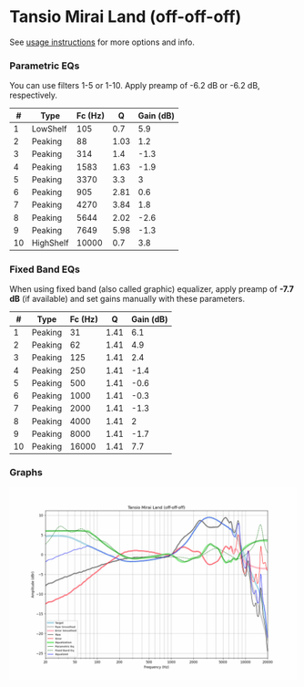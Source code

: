 # Tansio Mirai Land (off-off-off)
See [usage instructions](https://github.com/jaakkopasanen/AutoEq#usage) for more options and info.

### Parametric EQs
You can use filters 1-5 or 1-10. Apply preamp of -6.2 dB or -6.2 dB, respectively.

|   # | Type      |   Fc (Hz) |    Q |   Gain (dB) |
|-----|-----------|-----------|------|-------------|
|   1 | LowShelf  |       105 | 0.7  |         5.9 |
|   2 | Peaking   |        88 | 1.03 |         1.2 |
|   3 | Peaking   |       314 | 1.4  |        -1.3 |
|   4 | Peaking   |      1583 | 1.63 |        -1.9 |
|   5 | Peaking   |      3370 | 3.3  |         3   |
|   6 | Peaking   |       905 | 2.81 |         0.6 |
|   7 | Peaking   |      4270 | 3.84 |         1.8 |
|   8 | Peaking   |      5644 | 2.02 |        -2.6 |
|   9 | Peaking   |      7649 | 5.98 |        -1.3 |
|  10 | HighShelf |     10000 | 0.7  |         3.8 |

### Fixed Band EQs
When using fixed band (also called graphic) equalizer, apply preamp of **-7.7 dB** (if available) and set gains manually with these parameters.

|   # | Type    |   Fc (Hz) |    Q |   Gain (dB) |
|-----|---------|-----------|------|-------------|
|   1 | Peaking |        31 | 1.41 |         6.1 |
|   2 | Peaking |        62 | 1.41 |         4.9 |
|   3 | Peaking |       125 | 1.41 |         2.4 |
|   4 | Peaking |       250 | 1.41 |        -1.4 |
|   5 | Peaking |       500 | 1.41 |        -0.6 |
|   6 | Peaking |      1000 | 1.41 |        -0.3 |
|   7 | Peaking |      2000 | 1.41 |        -1.3 |
|   8 | Peaking |      4000 | 1.41 |         2   |
|   9 | Peaking |      8000 | 1.41 |        -1.7 |
|  10 | Peaking |     16000 | 1.41 |         7.7 |

### Graphs
![](./Tansio%20Mirai%20Land%20(off-off-off).png)
